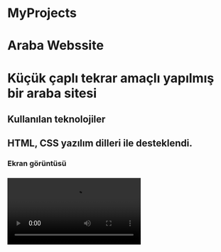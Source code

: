 # MyProjects
<h1>Araba Webssite<h1>
Küçük çaplı tekrar amaçlı yapılmış bir araba sitesi

<h2>Kullanılan teknolojiler<h2>
HTML, CSS yazılım dilleri ile desteklendi.

<h3>Ekran görüntüsü<h3>

![](screen/cars-screen.webm)
